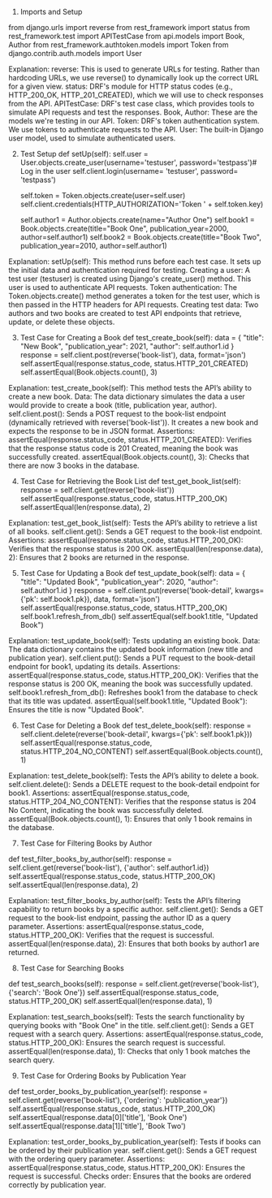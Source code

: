 1. Imports and Setup

from django.urls import reverse
from rest_framework import status
from rest_framework.test import APITestCase
from api.models import Book, Author
from rest_framework.authtoken.models import Token
from django.contrib.auth.models import User

Explanation:
reverse: This is used to generate URLs for testing. Rather than hardcoding URLs, we use reverse() to dynamically look up the correct URL for a given view.
status: DRF's module for HTTP status codes (e.g., HTTP_200_OK, HTTP_201_CREATED), which we will use to check responses from the API.
APITestCase: DRF's test case class, which provides tools to simulate API requests and test the responses.
Book, Author: These are the models we're testing in our API.
Token: DRF's token authentication system. We use tokens to authenticate requests to the API.
User: The built-in Django user model, used to simulate authenticated users.

2. Test Setup
def setUp(self):
    self.user = User.objects.create_user(username='testuser', password='testpass')# Log in the user
        self.client.login(username= 'testuser', password= 'testpass')
        

    self.token = Token.objects.create(user=self.user)
    self.client.credentials(HTTP_AUTHORIZATION='Token ' + self.token.key)

    self.author1 = Author.objects.create(name="Author One")
    self.book1 = Book.objects.create(title="Book One", publication_year=2000, author=self.author1)
    self.book2 = Book.objects.create(title="Book Two", publication_year=2010, author=self.author1)

Explanation:
setUp(self): This method runs before each test case. It sets up the initial data and authentication required for testing.
Creating a user: A test user (testuser) is created using Django's create_user() method. This user is used to authenticate API requests.
Token authentication: The Token.objects.create() method generates a token for the test user, which is then passed in the HTTP headers for API requests.
Creating test data: Two authors and two books are created to test API endpoints that retrieve, update, or delete these objects.


3. Test Case for Creating a Book
def test_create_book(self):
    data = {
        "title": "New Book",
        "publication_year": 2021,
        "author": self.author1.id
    }
    response = self.client.post(reverse('book-list'), data, format='json')
    self.assertEqual(response.status_code, status.HTTP_201_CREATED)
    self.assertEqual(Book.objects.count(), 3)

Explanation:
test_create_book(self): This method tests the API’s ability to create a new book.
Data: The data dictionary simulates the data a user would provide to create a book (title, publication year, author).
self.client.post(): Sends a POST request to the book-list endpoint (dynamically retrieved with reverse('book-list')). It creates a new book and expects the response to be in JSON format.
Assertions:
assertEqual(response.status_code, status.HTTP_201_CREATED): Verifies that the response status code is 201 Created, meaning the book was successfully created.
assertEqual(Book.objects.count(), 3): Checks that there are now 3 books in the database.

4. Test Case for Retrieving the Book List
def test_get_book_list(self):
    response = self.client.get(reverse('book-list'))
    self.assertEqual(response.status_code, status.HTTP_200_OK)
    self.assertEqual(len(response.data), 2)

Explanation:
test_get_book_list(self): Tests the API’s ability to retrieve a list of all books.
self.client.get(): Sends a GET request to the book-list endpoint.
Assertions:
assertEqual(response.status_code, status.HTTP_200_OK): Verifies that the response status is 200 OK.
assertEqual(len(response.data), 2): Ensures that 2 books are returned in the response.


5. Test Case for Updating a Book
def test_update_book(self):
    data = {
        "title": "Updated Book",
        "publication_year": 2020,
        "author": self.author1.id
    }
    response = self.client.put(reverse('book-detail', kwargs={'pk': self.book1.pk}), data, format='json')
    self.assertEqual(response.status_code, status.HTTP_200_OK)
    self.book1.refresh_from_db()
    self.assertEqual(self.book1.title, "Updated Book")


Explanation:
test_update_book(self): Tests updating an existing book.
Data: The data dictionary contains the updated book information (new title and publication year).
self.client.put(): Sends a PUT request to the book-detail endpoint for book1, updating its details.
Assertions:
assertEqual(response.status_code, status.HTTP_200_OK): Verifies that the response status is 200 OK, meaning the book was successfully updated.
self.book1.refresh_from_db(): Refreshes book1 from the database to check that its title was updated.
assertEqual(self.book1.title, "Updated Book"): Ensures the title is now "Updated Book".

6. Test Case for Deleting a Book
def test_delete_book(self):
    response = self.client.delete(reverse('book-detail', kwargs={'pk': self.book1.pk}))
    self.assertEqual(response.status_code, status.HTTP_204_NO_CONTENT)
    self.assertEqual(Book.objects.count(), 1)

Explanation:
test_delete_book(self): Tests the API’s ability to delete a book.
self.client.delete(): Sends a DELETE request to the book-detail endpoint for book1.
Assertions:
assertEqual(response.status_code, status.HTTP_204_NO_CONTENT): Verifies that the response status is 204 No Content, indicating the book was successfully deleted.
assertEqual(Book.objects.count(), 1): Ensures that only 1 book remains in the database.


7. Test Case for Filtering Books by Author

def test_filter_books_by_author(self):
    response = self.client.get(reverse('book-list'), {'author': self.author1.id})
    self.assertEqual(response.status_code, status.HTTP_200_OK)
    self.assertEqual(len(response.data), 2)


Explanation:
test_filter_books_by_author(self): Tests the API’s filtering capability to return books by a specific author.
self.client.get(): Sends a GET request to the book-list endpoint, passing the author ID as a query parameter.
Assertions:
assertEqual(response.status_code, status.HTTP_200_OK): Verifies that the request is successful.
assertEqual(len(response.data), 2): Ensures that both books by author1 are returned.


8. Test Case for Searching Books

def test_search_books(self):
    response = self.client.get(reverse('book-list'), {'search': 'Book One'})
    self.assertEqual(response.status_code, status.HTTP_200_OK)
    self.assertEqual(len(response.data), 1)


Explanation:
test_search_books(self): Tests the search functionality by querying books with "Book One" in the title.
self.client.get(): Sends a GET request with a search query.
Assertions:
assertEqual(response.status_code, status.HTTP_200_OK): Ensures the search request is successful.
assertEqual(len(response.data), 1): Checks that only 1 book matches the search query.


9. Test Case for Ordering Books by Publication Year

def test_order_books_by_publication_year(self):
    response = self.client.get(reverse('book-list'), {'ordering': 'publication_year'})
    self.assertEqual(response.status_code, status.HTTP_200_OK)
    self.assertEqual(response.data[0]['title'], 'Book One')
    self.assertEqual(response.data[1]['title'], 'Book Two')


Explanation:
test_order_books_by_publication_year(self): Tests if books can be ordered by their publication year.
self.client.get(): Sends a GET request with the ordering query parameter.
Assertions:
assertEqual(response.status_code, status.HTTP_200_OK): Ensures the request is successful.
Checks order: Ensures that the books are ordered correctly by publication year.